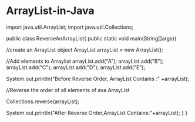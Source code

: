 # ArrayList-in-Java
import java.util.ArrayList;
import java.util.Collections;

public class ReverseAnArrayList{
public static void main(String[]args){

//create an ArrayList object
ArrayList arrayList = new ArrayList();

//Add elements to Arraylist
arrayList.add("A");
arrayList.add("B");
arrayList.add("C");
arrayList.add("D");
arrayList.add("E");

System.out.printIn("Before Reverse Order, ArrayList Contains :" +arrayList);

//Reverse the order of all elements of ava ArrayList

Collections.reverse(arrayList);

System.out.printIn("After Reverse Order,ArrayList Contains:"+arrayList);
}
}

